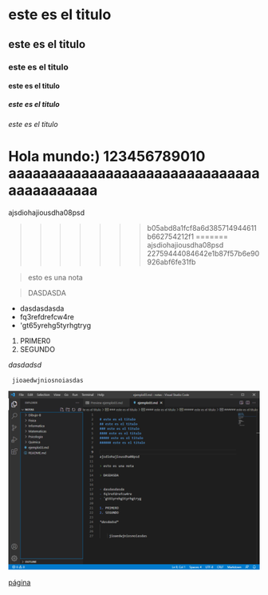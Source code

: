 
# este es el titulo
## este es el titulo
### este es el titulo
#### este es el titulo
##### este es el titulo
###### este es el titulo



Hola mundo:) 
123456789010
aaaaaaaaaaaaaaaaaaaaaaaaaaaaaaaaaaaaaaaaaa
=====
ajsdiohajiousdha08psd
>>>>>>> b05abd8a1fcf8a6d385714944611b662754212f1
=======
ajsdiohajiousdha08psd
>>>>>>> 22759444084642e1b87f57b6e90926abf6fe31fb

> esto es una nota

> DASDASDA


- dasdasdasda
- fq3refdrefcw4re
- 'gt65yrehg5tyrhgtryg

1. PRIMER0
2. SEGUNDO

*dasdadsd*


     jioaedwjniosnoiasdas


<img src="./vscode.png">


[página](https://sites.google.comm/site/fis3kasi/)
